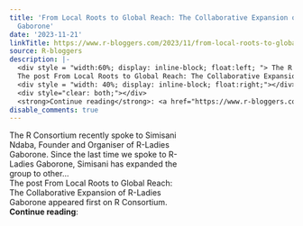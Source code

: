 ```yaml
---
title: 'From Local Roots to Global Reach: The Collaborative Expansion of R-Ladies
  Gaborone'
date: '2023-11-21'
linkTitle: https://www.r-bloggers.com/2023/11/from-local-roots-to-global-reach-the-collaborative-expansion-of-r-ladies-gaborone/
source: R-bloggers
description: |-
  <div style = "width:60%; display: inline-block; float:left; "> The R Consortium recently spoke to Simisani Ndaba, Founder and Organiser of R-Ladies Gaborone. Since the last time we spoke to R-Ladies Gaborone, Simisani has expanded the group to other...<br />
  The post From Local Roots to Global Reach: The Collaborative Expansion of R-Ladies Gaborone appeared first on R Consortium.</div>
  <div style = "width: 40%; display: inline-block; float:right;"></div>
  <div style="clear: both;"></div>
  <strong>Continue reading</strong>: <a href="https://www.r-bloggers.com/2023/11/from-local-roots-to-global-reach ...
disable_comments: true
---
```

<div style = "width:60%; display: inline-block; float:left; "> The R Consortium recently spoke to Simisani Ndaba, Founder and Organiser of R-Ladies Gaborone. Since the last time we spoke to R-Ladies Gaborone, Simisani has expanded the group to other...<br />
The post From Local Roots to Global Reach: The Collaborative Expansion of R-Ladies Gaborone appeared first on R Consortium.</div>
<div style = "width: 40%; display: inline-block; float:right;"></div>
<div style="clear: both;"></div>
<strong>Continue reading</strong>: <a href="https://www.r-bloggers.com/2023/11/from-local-roots-to-global-reach ...